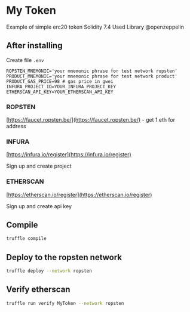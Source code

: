 # My Token

Example of simple erc20 token
Solidity 7.4
Used Library @openzeppelin

## After installing

Create file `.env`

```env
ROPSTEN_MNEMONIC='your mnemonic phrase for test network ropsten'
PRODUCT_MNEMONIC='your mnemonic phrase for test network product'
PRODUCT_GAS_PRICE=98 # gas price in gwei
INFURA_PROJECT_ID=YOUR_INFURA_PROJECT_KEY
ETHERSCAN_API_KEY=YOUR_ETHERSCAN_API_KEY
```

### ROPSTEN

[https://faucet.ropsten.be/](https://faucet.ropsten.be/) - get 1 eth for address

### INFURA

[https://infura.io/register](https://infura.io/register)

Sign up and create project

### ETHERSCAN

[https://etherscan.io/register](https://etherscan.io/register)  

Sign up and create api key

## Compile

```bash
truffle compile
```

## Deploy to the ropsten network

```bash
truffle deploy --network ropsten
```

## Verify etherscan

```bash
truffle run verify MyToken --network ropsten
```


